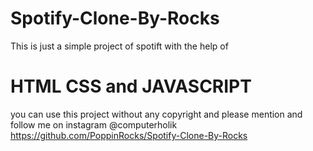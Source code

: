 # Spotify-Clone-By-Rocks

This is just a simple project of spotift with the help of 
# HTML CSS and JAVASCRIPT
you can use this project without any copyright 
and please mention and follow me on instagram @computerholik
https://github.com/PoppinRocks/Spotify-Clone-By-Rocks
